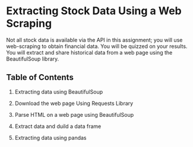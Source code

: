 # Extracting Stock Data Using a Web Scraping
Not all stock data is available via the API in this assignment; you will use web-scraping to obtain financial data. You will be quizzed on your results.
You will extract and share historical data from a web page using the BeautifulSoup library.

## Table of Contents

1. Extracting data using BeautifulSoup

2. Download the web page Using Requests Library
3. Parse HTML on a web page using BeautifulSoup
4. Extract data and duild a data frame
5. Extracting data using pandas


